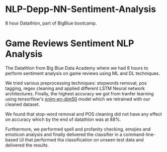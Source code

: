 # NLP-Depp-NN-Sentiment-Analysis
8 hour Datathlon, part of BigBlue bootcamp.

# Game Reviews Sentiment NLP Analysis
The Datathlon from Big Blue Data Academy where we had 8 hours to perform sentiment analysis on game reviews using ML and DL techniques.

We tried various preprocessing techniques: stopwords removal, pos tagging, regex cleaning and applied different LSTM Neural network architectures. Finally, the highest accuracy we got from tranfer learning using tensorflow's [nnlm-en-dim50](https://tfhub.dev/google/nnlm-en-dim50/1) model which we retrained with our cleaned dataset. 

We found that stop-word removal and POS cleaning did not have any effect on accuracy which by the end of datathlon was at 88%.

Furthermore, we performed spell and profanity checking, emojies and emoticon analysis and finally delivered the classifier in a command-line-based UI that performed tha classification on unseen test data and delivered the results.
